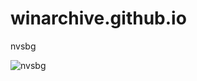 # winarchive.github.io
nvsbg

![nvsbg](https://github.com/winarchive/winarchive.github.io/assets/145174105/05293ddc-8a43-43b4-a6f2-bd668985e756)
